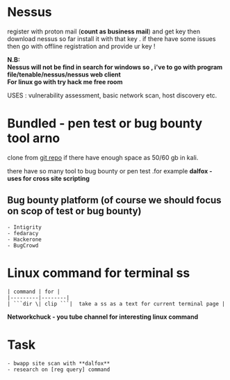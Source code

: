 # Nessus
 register with proton mail (**count as business mail**) and get key then download nessus so far install it with that key . if there have some issues then go with offline registration and provide ur key !

 __N.B: <br/>Nessus will not be find in search for windows so , i've to go with program file/tenable/nessus/nessus web client<br/>For linux go with try hack me free room__

 USES : vulnerability assessment, basic network scan, host discovery etc.

# Bundled - pen test or bug bounty tool arno
clone from [git repo](https://github.com/DonatoReis/arno) if there have enough space as 50/60 gb in kali.

there have so many tool to bug bounty or pen test .for example **dalfox - uses for cross site scripting**

## Bug bounty platform (of course we should focus on scop of test or bug bounty)

    - Intigrity 
    - fedaracy
    - Hackerone
    - BugCrowd


# Linux command for terminal ss
    | command | for |
    |---------|--------|
    | ```dir \| clip ```|  take a ss as a text for current terminal page |

**Networkchuck - you tube channel for interesting linux command**


# Task 
    - bwapp site scan with **dalfox**
    - research on [reg query] command